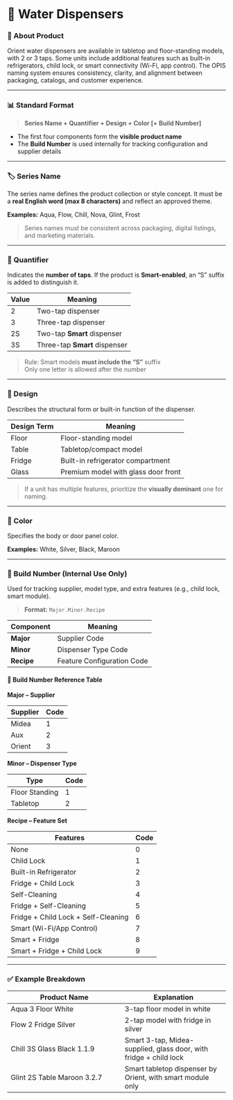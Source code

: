 # 🚰 Water Dispensers

### 🧩 About Product

Orient water dispensers are available in tabletop and floor-standing models, with 2 or 3 taps. Some units include additional features such as built-in refrigerators, child lock, or smart connectivity (Wi-Fi, app control). The OPIS naming system ensures consistency, clarity, and alignment between packaging, catalogs, and customer experience.

***

### 📊 Standard Format

> **Series Name + Quantifier + Design + Color \[+ Build Number]**

* The first four components form the **visible product name**
* The **Build Number** is used internally for tracking configuration and supplier details

***

### 🏷️ Series Name

The series name defines the product collection or style concept. It must be a **real English word (max 8 characters)** and reflect an approved theme.

**Examples:** Aqua, Flow, Chill, Nova, Glint, Frost

> Series names must be consistent across packaging, digital listings, and marketing materials.

***

### 📏 Quantifier

Indicates the **number of taps**. If the product is **Smart-enabled**, an “S” suffix is added to distinguish it.

| Value | Meaning                       |
| ----- | ----------------------------- |
| 2     | Two-tap dispenser             |
| 3     | Three-tap dispenser           |
| 2S    | Two-tap **Smart** dispenser   |
| 3S    | Three-tap **Smart** dispenser |

> Rule: Smart models **must include the “S”** suffix\
> Only one letter is allowed after the number

***

### 🧱 Design

Describes the structural form or built-in function of the dispenser.

| Design Term | Meaning                             |
| ----------- | ----------------------------------- |
| Floor       | Floor-standing model                |
| Table       | Tabletop/compact model              |
| Fridge      | Built-in refrigerator compartment   |
| Glass       | Premium model with glass door front |

> If a unit has multiple features, prioritize the **visually dominant** one for naming.

***

### 🎨 Color

Specifies the body or door panel color.

**Examples:** White, Silver, Black, Maroon

***

### 🔢 Build Number (Internal Use Only)

Used for tracking supplier, model type, and extra features (e.g., child lock, smart module).

> **Format:** `Major.Minor.Recipe`

| Component  | Meaning                    |
| ---------- | -------------------------- |
| **Major**  | Supplier Code              |
| **Minor**  | Dispenser Type Code        |
| **Recipe** | Feature Configuration Code |

#### 🧮 Build Number Reference Table

**Major – Supplier**

| Supplier | Code |
| -------- | ---- |
| Midea    | 1    |
| Aux      | 2    |
| Orient   | 3    |

**Minor – Dispenser Type**

| Type           | Code |
| -------------- | ---- |
| Floor Standing | 1    |
| Tabletop       | 2    |

**Recipe – Feature Set**

| Features                            | Code |
| ----------------------------------- | ---- |
| None                                | 0    |
| Child Lock                          | 1    |
| Built-in Refrigerator               | 2    |
| Fridge + Child Lock                 | 3    |
| Self-Cleaning                       | 4    |
| Fridge + Self-Cleaning              | 5    |
| Fridge + Child Lock + Self-Cleaning | 6    |
| Smart (Wi-Fi/App Control)           | 7    |
| Smart + Fridge                      | 8    |
| Smart + Fridge + Child Lock         | 9    |

***

### ✅ Example Breakdown

<table><thead><tr><th width="247.04296875">Product Name</th><th>Explanation</th></tr></thead><tbody><tr><td>Aqua 3 Floor White</td><td>3-tap floor model in white</td></tr><tr><td>Flow 2 Fridge Silver</td><td>2-tap model with fridge in silver</td></tr><tr><td>Chill 3S Glass Black 1.1.9</td><td>Smart 3-tap, Midea-supplied, glass door, with fridge + child lock</td></tr><tr><td>Glint 2S Table Maroon 3.2.7</td><td>Smart tabletop dispenser by Orient, with smart module only</td></tr></tbody></table>
